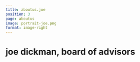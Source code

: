 ```yaml
---
title: aboutus.joe
position: 3
page: aboutus
image: portrait-joe.png
format: image-right
---
```


# joe dickman, board of advisors